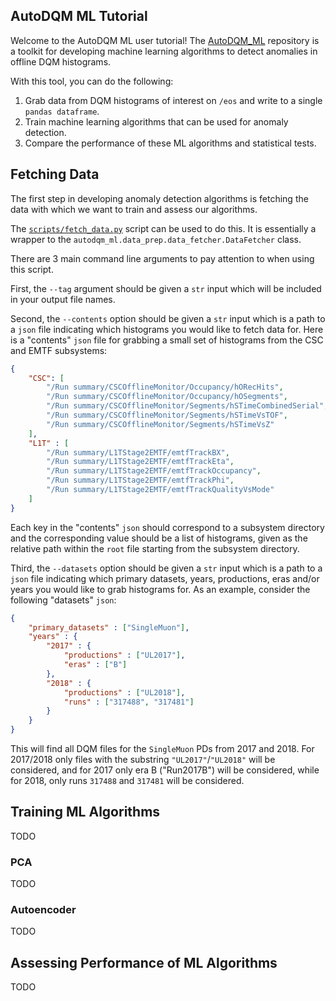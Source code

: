 ## AutoDQM ML Tutorial
Welcome to the AutoDQM ML user tutorial! The [AutoDQM_ML](https://github.com/AutoDQM/AutoDQM_ML) repository is a toolkit for developing machine learning algorithms to detect anomalies in offline DQM histograms.

With this tool, you can do the following:
1. Grab data from DQM histograms of interest on `/eos` and write to a single `pandas dataframe`.
2. Train machine learning algorithms that can be used for anomaly detection.
3. Compare the performance of these ML algorithms and statistical tests.

## Fetching Data
The first step in developing anomaly detection algorithms is fetching the data with which we want to train and assess our algorithms.

The [`scripts/fetch_data.py`](https://github.com/AutoDQM/AutoDQM_ML/blob/main/scripts/fetch_data.py) script can be used to do this. It is essentially a wrapper to the `autodqm_ml.data_prep.data_fetcher.DataFetcher` class. 

There are 3 main command line arguments to pay attention to when using this script.

First, the `--tag` argument should be given a `str` input which will be included in your output file names.

Second, the `--contents` option should be given a `str` input which is a path to a `json` file indicating which histograms you would like to fetch data for. Here is a "contents" `json` file for grabbing a small set of histograms from the CSC and EMTF subsystems:
```json
{
    "CSC": [
        "/Run summary/CSCOfflineMonitor/Occupancy/hORecHits",
        "/Run summary/CSCOfflineMonitor/Occupancy/hOSegments",
        "/Run summary/CSCOfflineMonitor/Segments/hSTimeCombinedSerial",
        "/Run summary/CSCOfflineMonitor/Segments/hSTimeVsTOF",
        "/Run summary/CSCOfflineMonitor/Segments/hSTimeVsZ"
    ],
    "L1T" : [
        "/Run summary/L1TStage2EMTF/emtfTrackBX",
        "/Run summary/L1TStage2EMTF/emtfTrackEta",
        "/Run summary/L1TStage2EMTF/emtfTrackOccupancy",
        "/Run summary/L1TStage2EMTF/emtfTrackPhi",
        "/Run summary/L1TStage2EMTF/emtfTrackQualityVsMode"
    ]
}
``` 
Each key in the "contents" `json` should correspond to a subsystem directory and the corresponding value should be a list of histograms, given as the relative path within the `root` file starting from the subsystem directory.

Third, the `--datasets` option should be given a `str` input which is a path to a `json` file indicating which primary datasets, years, productions, eras and/or years you would like to grab histograms for. As an example, consider the following "datasets" `json`:
```json
{
    "primary_datasets" : ["SingleMuon"],
    "years" : {
        "2017" : {
            "productions" : ["UL2017"],
            "eras" : ["B"]
        },
        "2018" : {
            "productions" : ["UL2018"],
            "runs" : ["317488", "317481"]
        }
    }
}
``` 
This will find all DQM files for the `SingleMuon` PDs from 2017 and 2018. For 2017/2018 only files with the substring `"UL2017"`/`"UL2018"` will be considered, and for 2017 only era B ("Run2017B") will be considered, while for 2018, only runs `317488` and `317481` will be considered. 


## Training ML Algorithms
TODO

### PCA
TODO

### Autoencoder
TODO

## Assessing Performance of ML Algorithms 
TODO
